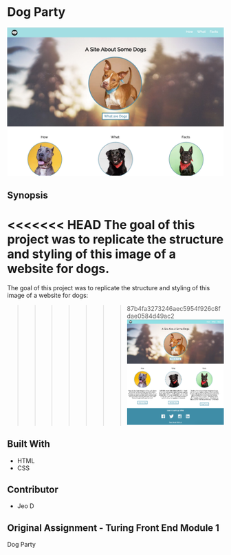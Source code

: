 # Dog Party
![screenshot of my dog party](screenshot.png)

## Synopsis
<<<<<<< HEAD
The goal of this project was to replicate the structure and styling of this image of a website for dogs.
=======
The goal of this project was to replicate the structure and styling of this image of a website for dogs:
>>>>>>> 87b4fa3273246aec5954f926c8fdae0584d49ac2
![screenshot of original dog party](dog-party.png)

## Built With
* HTML
* CSS

## Contributor
* Jeo D

## Original Assignment - Turing Front End Module 1
Dog Party





